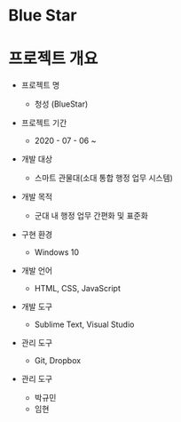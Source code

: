 # Blue Star

# 프로젝트 개요
- 프로젝트 명
  * 청성 (BlueStar)

- 프로젝트 기간
  * 2020 - 07 - 06 ~ 

- 개발 대상
  * 스마트 관물대(소대 통합 행정 업무 시스템)

- 개발 목적
  * 군대 내 행정 업무 간편화 및 표준화

- 구현 환경
  * Windows 10

- 개발 언어
  * HTML, CSS, JavaScript

- 개발 도구
  * Sublime Text, Visual Studio

- 관리 도구
  * Git, Dropbox

- 관리 도구
  * 박규민
  * 임현
